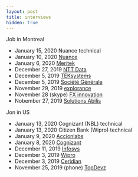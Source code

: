```yaml
---
layout: post
title: interviews
hidden: true
---
```


Job in Montreal

* January 15, 2020 Nuance technical
* January 10, 2020 [Nuance](https://www.nuance.com/)
* January 6, 2020 [Meritek](https://meritek.ca/)
* December 27, 2019 [NTT Data](https://us.nttdata.com/en/)
* December 5, 2019 [TEKsystems](https://www.teksystems.com/)
* December 5, 2019 [Société Générale](https://www.societegenerale.com/)
* November 29, 2019 [explorance](https://explorance.com/) 
* November 28 (skype) [FX innovation](https://www.fxinnovation.com/)
* Nobember 27, 2019 [Solutions Abilis](https://www.abilis-solutions.com/) 

Jon in US

* January 13, 2020 Cognizant (NBL) technical
* January 13, 2020 Citizen Bank (Wipro) technical
* January 9, 2020 [Accionlabs](https://www.accionlabs.com/)
* January 8, 2020 [Cognizant](https://www.cognizant.com/)
* December 11, 2019 [Infosys](https://www.infosys.com/)
* December 3, 2019 [Wipro](https://www.wipro.com/)
* December 3, 2019 [Ceridian](https://www.ceridian.com/)
* November 25, 2019 (phone) [TopDevz](https://www.topdevz.com/)
